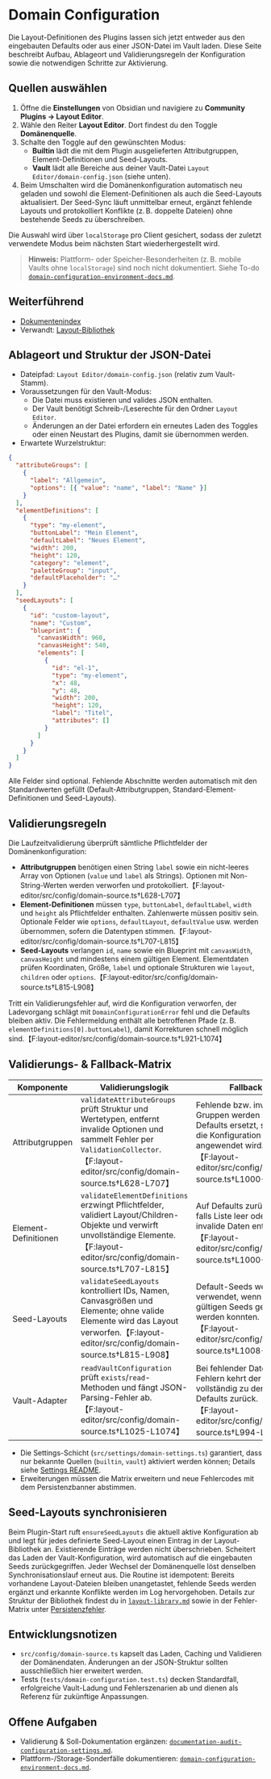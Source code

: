 # Domain Configuration

Die Layout-Definitionen des Plugins lassen sich jetzt entweder aus den eingebauten Defaults
oder aus einer JSON-Datei im Vault laden. Diese Seite beschreibt Aufbau, Ablageort und
Validierungsregeln der Konfiguration sowie die notwendigen Schritte zur Aktivierung.

## Quellen auswählen

1. Öffne die **Einstellungen** von Obsidian und navigiere zu **Community Plugins → Layout Editor**.
2. Wähle den Reiter **Layout Editor**. Dort findest du den Toggle **Domänenquelle**.
3. Schalte den Toggle auf den gewünschten Modus:
   - **Builtin** lädt die mit dem Plugin ausgelieferten Attributgruppen, Element-Definitionen und Seed-Layouts.
   - **Vault** lädt alle Bereiche aus deiner Vault-Datei `Layout Editor/domain-config.json` (siehe unten).
4. Beim Umschalten wird die Domänenkonfiguration automatisch neu geladen und sowohl die Element-Definitionen
   als auch die Seed-Layouts aktualisiert. Der Seed-Sync läuft unmittelbar erneut, ergänzt fehlende Layouts
   und protokolliert Konflikte (z. B. doppelte Dateien) ohne bestehende Seeds zu überschreiben.

Die Auswahl wird über `localStorage` pro Client gesichert, sodass der zuletzt verwendete Modus beim nächsten Start wiederhergestellt wird.

> **Hinweis:** Plattform- oder Speicher-Besonderheiten (z. B. mobile Vaults ohne `localStorage`) sind noch nicht dokumentiert. Siehe To-do [`domain-configuration-environment-docs.md`](../todo/domain-configuration-environment-docs.md).

## Weiterführend

- [Dokumentenindex](./README.md)
- Verwandt: [Layout-Bibliothek](./layout-library.md)

## Ablageort und Struktur der JSON-Datei

* Dateipfad: `Layout Editor/domain-config.json` (relativ zum Vault-Stamm).
* Voraussetzungen für den Vault-Modus:
  - Die Datei muss existieren und valides JSON enthalten.
  - Der Vault benötigt Schreib-/Leserechte für den Ordner `Layout Editor`.
  - Änderungen an der Datei erfordern ein erneutes Laden des Toggles oder einen Neustart des Plugins, damit sie übernommen werden.
* Erwartete Wurzelstruktur:

```json
{
  "attributeGroups": [
    {
      "label": "Allgemein",
      "options": [{ "value": "name", "label": "Name" }]
    }
  ],
  "elementDefinitions": [
    {
      "type": "my-element",
      "buttonLabel": "Mein Element",
      "defaultLabel": "Neues Element",
      "width": 200,
      "height": 120,
      "category": "element",
      "paletteGroup": "input",
      "defaultPlaceholder": "…"
    }
  ],
  "seedLayouts": [
    {
      "id": "custom-layout",
      "name": "Custom",
      "blueprint": {
        "canvasWidth": 960,
        "canvasHeight": 540,
        "elements": [
          {
            "id": "el-1",
            "type": "my-element",
            "x": 48,
            "y": 48,
            "width": 200,
            "height": 120,
            "label": "Titel",
            "attributes": []
          }
        ]
      }
    }
  ]
}
```

Alle Felder sind optional. Fehlende Abschnitte werden automatisch mit den Standardwerten
gefüllt (Default-Attributgruppen, Standard-Element-Definitionen und Seed-Layouts).

## Validierungsregeln

Die Laufzeitvalidierung überprüft sämtliche Pflichtfelder der Domänenkonfiguration:

- **Attributgruppen** benötigen einen String `label` sowie ein nicht-leeres Array von
  Optionen (`value` und `label` als Strings). Optionen mit Non-String-Werten werden verworfen und protokolliert.【F:layout-editor/src/config/domain-source.ts†L628-L707】
- **Element-Definitionen** müssen `type`, `buttonLabel`, `defaultLabel`, `width` und `height`
  als Pflichtfelder enthalten. Zahlenwerte müssen positiv sein. Optionale Felder wie
  `options`, `defaultLayout`, `defaultValue` usw. werden übernommen, sofern die Datentypen
  stimmen.【F:layout-editor/src/config/domain-source.ts†L707-L815】
- **Seed-Layouts** verlangen `id`, `name` sowie ein Blueprint mit `canvasWidth`,
  `canvasHeight` und mindestens einem gültigen Element. Elementdaten prüfen Koordinaten,
  Größe, `label` und optionale Strukturen wie `layout`, `children` oder `options`.【F:layout-editor/src/config/domain-source.ts†L815-L908】

Tritt ein Validierungsfehler auf, wird die Konfiguration verworfen, der Ladevorgang schlägt mit
`DomainConfigurationError` fehl und die Defaults bleiben aktiv. Die Fehlermeldung enthält alle
betroffenen Pfade (z. B. `elementDefinitions[0].buttonLabel`), damit Korrekturen schnell
möglich sind.【F:layout-editor/src/config/domain-source.ts†L921-L1074】

## Validierungs- & Fallback-Matrix

| Komponente | Validierungslogik | Fallback | Fehleroberfläche |
| --- | --- | --- | --- |
| Attributgruppen | `validateAttributeGroups` prüft Struktur und Wertetypen, entfernt invalide Optionen und sammelt Fehler per `ValidationCollector`.【F:layout-editor/src/config/domain-source.ts†L628-L707】 | Fehlende bzw. invalide Gruppen werden durch Defaults ersetzt, sobald die Konfiguration angewendet wird.【F:layout-editor/src/config/domain-source.ts†L1000-L1023】 | `DomainConfigurationError` mit Pfadangaben; Fehler erscheinen im Log und können im Persistenz-Banner angezeigt werden (siehe [Persistenzfehler](./persistence-errors.md#fehlertypen--codes)). |
| Element-Definitionen | `validateElementDefinitions` erzwingt Pflichtfelder, validiert Layout/Children-Objekte und verwirft unvollständige Elemente.【F:layout-editor/src/config/domain-source.ts†L707-L815】 | Auf Defaults zurückfallen, falls Liste leer oder invalide Daten enthält.【F:layout-editor/src/config/domain-source.ts†L1000-L1023】 | Fehlerdetails in `DomainConfigurationError.details`; UI kann sie im Debug-Panel oder Support-Logs anzeigen. |
| Seed-Layouts | `validateSeedLayouts` kontrolliert IDs, Namen, Canvasgrößen und Elemente; ohne valide Elemente wird das Layout verworfen.【F:layout-editor/src/config/domain-source.ts†L815-L908】 | Default-Seeds werden verwendet, wenn keine gültigen Seeds geladen werden konnten.【F:layout-editor/src/config/domain-source.ts†L1008-L1023】 | Seed-Sync löst Notices und Banner aus, sobald ungültige Seeds verworfen werden (siehe [Seed-Layouts synchronisieren](#seed-layouts-synchronisieren)). |
| Vault-Adapter | `readVaultConfiguration` prüft `exists`/`read`-Methoden und fängt JSON-Parsing-Fehler ab.【F:layout-editor/src/config/domain-source.ts†L1025-L1074】 | Bei fehlender Datei oder Fehlern kehrt der Service vollständig zu den Defaults zurück.【F:layout-editor/src/config/domain-source.ts†L994-L1035】 | Fehler werden im Seed-Sync geloggt; geplantes Banner-Mapping siehe [`domain-configuration-environment-docs.md`](../todo/domain-configuration-environment-docs.md). |

- Die Settings-Schicht (`src/settings/domain-settings.ts`) garantiert, dass nur bekannte Quellen (`builtin`, `vault`) aktiviert werden können; Details siehe [Settings README](../src/settings/README.md#validierungs--fallback--fehlerübersicht).
- Erweiterungen müssen die Matrix erweitern und neue Fehlercodes mit dem Persistenzbanner abstimmen.

## Seed-Layouts synchronisieren

Beim Plugin-Start ruft `ensureSeedLayouts` die aktuell aktive Konfiguration ab und legt für
jedes definierte Seed-Layout einen Eintrag in der Layout-Bibliothek an. Existierende Einträge
werden nicht überschrieben. Scheitert das Laden der Vault-Konfiguration, wird automatisch auf
die eingebauten Seeds zurückgegriffen. Jeder Wechsel der Domänenquelle löst denselben
Synchronisationslauf erneut aus. Die Routine ist idempotent: Bereits vorhandene Layout-Dateien
bleiben unangetastet, fehlende Seeds werden ergänzt und erkannte Konflikte werden im Log
hervorgehoben. Details zur Struktur der Bibliothek findest du in
[`layout-library.md`](./layout-library.md) sowie in der Fehler-Matrix unter [Persistenzfehler](./persistence-errors.md#fehlertypen--codes).

## Entwicklungsnotizen

- `src/config/domain-source.ts` kapselt das Laden, Caching und Validieren der Domänendaten.
  Änderungen an der JSON-Struktur sollten ausschließlich hier erweitert werden.
- Tests (`tests/domain-configuration.test.ts`) decken Standardfall, erfolgreiche Vault-Ladung
  und Fehlerszenarien ab und dienen als Referenz für zukünftige Anpassungen.

## Offene Aufgaben

- Validierung & Soll-Dokumentation ergänzen: [`documentation-audit-configuration-settings.md`](../todo/documentation-audit-configuration-settings.md).
- Plattform-/Storage-Sonderfälle dokumentieren: [`domain-configuration-environment-docs.md`](../todo/domain-configuration-environment-docs.md).

